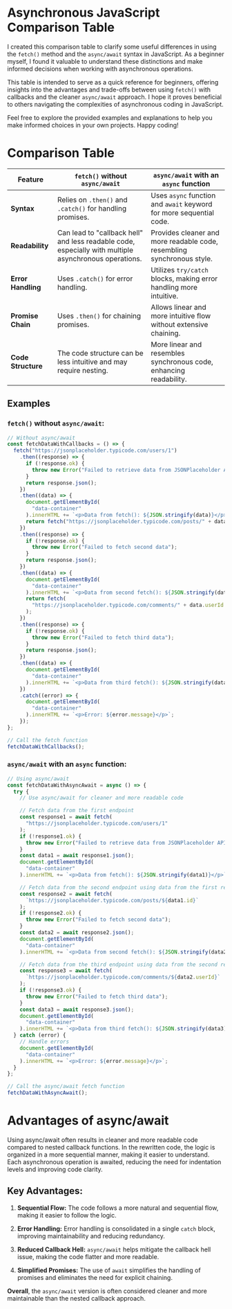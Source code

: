 # Asynchronous JavaScript Comparison Table

I created this comparison table to clarify some useful differences in using the `fetch()` method and the `async/await` syntax in JavaScript. As a beginner myself, I found it valuable to understand these distinctions and make informed decisions when working with asynchronous operations.

This table is intended to serve as a quick reference for beginners, offering insights into the advantages and trade-offs between using `fetch()` with callbacks and the cleaner `async/await` approach. I hope it proves beneficial to others navigating the complexities of asynchronous coding in JavaScript.

Feel free to explore the provided examples and explanations to help you make informed choices in your own projects. Happy coding!

# Comparison Table

| Feature            | `fetch()` without `async/await`                                                                       | `async/await` with an `async` function                                 |
| ------------------ | ----------------------------------------------------------------------------------------------------- | ---------------------------------------------------------------------- |
| **Syntax**         | Relies on `.then()` and `.catch()` for handling promises.                                             | Uses `async` function and `await` keyword for more sequential code.    |
| **Readability**    | Can lead to "callback hell" and less readable code, especially with multiple asynchronous operations. | Provides cleaner and more readable code, resembling synchronous style. |
| **Error Handling** | Uses `.catch()` for error handling.                                                                   | Utilizes `try/catch` blocks, making error handling more intuitive.     |
| **Promise Chain**  | Uses `.then()` for chaining promises.                                                                 | Allows linear and more intuitive flow without extensive chaining.      |
| **Code Structure** | The code structure can be less intuitive and may require nesting.                                     | More linear and resembles synchronous code, enhancing readability.     |

## Examples

### `fetch()` without `async/await`:

```javascript
// Without async/await
const fetchDataWithCallbacks = () => {
  fetch("https://jsonplaceholder.typicode.com/users/1")
    .then((response) => {
      if (!response.ok) {
        throw new Error("Failed to retrieve data from JSONPlaceholder API");
      }
      return response.json();
    })
    .then((data) => {
      document.getElementById(
        "data-container"
      ).innerHTML += `<p>Data from fetch(): ${JSON.stringify(data)}</p>`;
      return fetch("https://jsonplaceholder.typicode.com/posts/" + data.id);
    })
    .then((response) => {
      if (!response.ok) {
        throw new Error("Failed to fetch second data");
      }
      return response.json();
    })
    .then((data) => {
      document.getElementById(
        "data-container"
      ).innerHTML += `<p>Data from second fetch(): ${JSON.stringify(data)}</p>`;
      return fetch(
        "https://jsonplaceholder.typicode.com/comments/" + data.userId
      );
    })
    .then((response) => {
      if (!response.ok) {
        throw new Error("Failed to fetch third data");
      }
      return response.json();
    })
    .then((data) => {
      document.getElementById(
        "data-container"
      ).innerHTML += `<p>Data from third fetch(): ${JSON.stringify(data)}</p>`;
    })
    .catch((error) => {
      document.getElementById(
        "data-container"
      ).innerHTML += `<p>Error: ${error.message}</p>`;
    });
};

// Call the fetch function
fetchDataWithCallbacks();
```

### `async/await` with an `async` function:

```javascript
// Using async/await
const fetchDataWithAsyncAwait = async () => {
  try {
    // Use async/await for cleaner and more readable code

    // Fetch data from the first endpoint
    const response1 = await fetch(
      "https://jsonplaceholder.typicode.com/users/1"
    );
    if (!response1.ok) {
      throw new Error("Failed to retrieve data from JSONPlaceholder API");
    }
    const data1 = await response1.json();
    document.getElementById(
      "data-container"
    ).innerHTML += `<p>Data from fetch(): ${JSON.stringify(data1)}</p>`;

    // Fetch data from the second endpoint using data from the first response
    const response2 = await fetch(
      `https://jsonplaceholder.typicode.com/posts/${data1.id}`
    );
    if (!response2.ok) {
      throw new Error("Failed to fetch second data");
    }
    const data2 = await response2.json();
    document.getElementById(
      "data-container"
    ).innerHTML += `<p>Data from second fetch(): ${JSON.stringify(data2)}</p>`;

    // Fetch data from the third endpoint using data from the second response
    const response3 = await fetch(
      `https://jsonplaceholder.typicode.com/comments/${data2.userId}`
    );
    if (!response3.ok) {
      throw new Error("Failed to fetch third data");
    }
    const data3 = await response3.json();
    document.getElementById(
      "data-container"
    ).innerHTML += `<p>Data from third fetch(): ${JSON.stringify(data3)}</p>`;
  } catch (error) {
    // Handle errors
    document.getElementById(
      "data-container"
    ).innerHTML += `<p>Error: ${error.message}</p>`;
  }
};

// Call the async/await fetch function
fetchDataWithAsyncAwait();
```

# Advantages of async/await

Using async/await often results in cleaner and more readable code compared to nested callback functions. In the rewritten code, the logic is organized in a more sequential manner, making it easier to understand. Each asynchronous operation is awaited, reducing the need for indentation levels and improving code clarity.

## Key Advantages:

1. **Sequential Flow:** The code follows a more natural and sequential flow, making it easier to follow the logic.

2. **Error Handling:** Error handling is consolidated in a single `catch` block, improving maintainability and reducing redundancy.

3. **Reduced Callback Hell:** `async/await` helps mitigate the callback hell issue, making the code flatter and more readable.

4. **Simplified Promises:** The use of `await` simplifies the handling of promises and eliminates the need for explicit chaining.

**Overall**, the `async/await` version is often considered cleaner and more maintainable than the nested callback approach.

